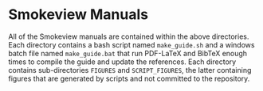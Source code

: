 # Smokeview Manuals

All of the Smokeview manuals are contained within the above directories. Each directory contains a bash script named `make_guide.sh` 
and a windows batch file named `make_guide.bat` that run PDF-LaTeX and BibTeX enough times to compile the guide and update the references. Each directory contains sub-directories `FIGURES` and `SCRIPT_FIGURES`, the latter containing figures that are generated by scripts and not committed to the repository. 
